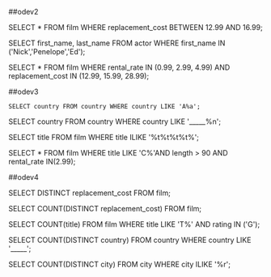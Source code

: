 ##odev2

SELECT * FROM film
WHERE replacement_cost BETWEEN 12.99 AND 16.99;

SELECT first_name, last_name FROM actor
WHERE first_name IN ('Nick','Penelope','Ed');

SELECT * FROM film
WHERE rental_rate IN (0.99, 2.99, 4.99) AND replacement_cost IN (12.99, 15.99, 28.99);


##odev3

`SELECT country FROM country
WHERE country LIKE 'A%a';`

SELECT country FROM country
WHERE country LIKE '_____%n';

SELECT title FROM film
WHERE title ILIKE '%t%t%t%t%';

SELECT * FROM film
WHERE title LIKE 'C%'AND length > 90 AND rental_rate IN(2.99);

##odev4

SELECT DISTINCT replacement_cost FROM film;

SELECT COUNT(DISTINCT replacement_cost) FROM film;

SELECT COUNT(title) FROM film
WHERE title LIKE 'T%' AND rating IN ('G');

SELECT COUNT(DISTINCT country) FROM country
WHERE country LIKE '_____';

SELECT COUNT(DISTINCT city) FROM city
WHERE city ILIKE '%r';




